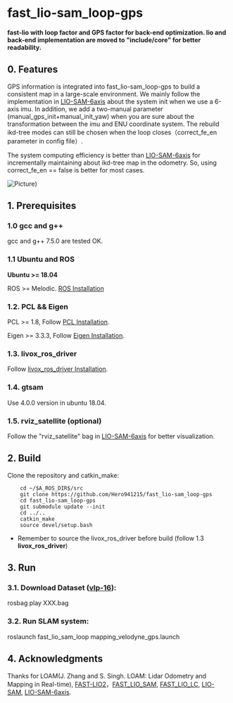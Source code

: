 # fast_lio-sam_loop-gps
**fast-lio with loop factor and GPS factor for back-end optimization. lio and back-end implementation are moved to "include/core" for better readability.**

## 0. Features
GPS information is integrated into fast_lio-sam_loop-gps to build a consistent map in a large-scale environment. We mainly follow the implementation in [LIO-SAM-6axis](https://github.com/JokerJohn/LIO_SAM_6AXIS) about the system init when we use a 6-axis imu. In addition, we add a two-manual parameter (manual_gps_init+manual_init_yaw) when you are sure about the transformation between the imu and ENU coordinate system. The rebuild ikd-tree modes can still be chosen when the loop closes（correct_fe_en parameter in config file）. 

The system computing efficiency is better than [LIO-SAM-6axis](https://github.com/JokerJohn/LIO_SAM_6AXIS) for incrementally maintaining about ikd-tree map in the odometry. So, using correct_fe_en == false is better for most cases.

![Picture](https://github.com/Hero941215/fast_lio-sam_loop-gps/blob/main/fast_lio-sam_loop-gps.png))

## 1. Prerequisites
### 1.0 **gcc** and **g++**

gcc and g++ 7.5.0 are tested OK. 

### 1.1 **Ubuntu** and **ROS**
**Ubuntu >= 18.04**

ROS    >= Melodic. [ROS Installation](http://wiki.ros.org/ROS/Installation)

### 1.2. **PCL && Eigen**
PCL    >= 1.8,   Follow [PCL Installation](http://www.pointclouds.org/downloads/linux.html).

Eigen  >= 3.3.3, Follow [Eigen Installation](http://eigen.tuxfamily.org/index.php?title=Main_Page).

### 1.3. **livox_ros_driver**
Follow [livox_ros_driver Installation](https://github.com/Livox-SDK/livox_ros_driver).

### 1.4. **gtsam**

Use 4.0.0 version in ubuntu 18.04.

### 1.5. **rviz_satellite** (optional)

Follow the "rviz_satellite" bag in [LIO-SAM-6axis](https://github.com/JokerJohn/LIO_SAM_6AXIS) for better visualization. 

## 2. Build

Clone the repository and catkin_make:

```
    cd ~/$A_ROS_DIR$/src
    git clone https://github.com/Hero941215/fast_lio-sam_loop-gps
    cd fast_lio-sam_loop-gps
    git submodule update --init
    cd ../..
    catkin_make
    source devel/setup.bash
```
- Remember to source the livox_ros_driver before build (follow 1.3 **livox_ros_driver**)

## 3. Run

### 3.1. Download Dataset ([vlp-16](https://github.com/JokerJohn/LIO_SAM_6AXIS)): 

rosbag play XXX.bag

### 3.2. Run SLAM system: 

roslaunch fast_lio_sam_loop mapping_velodyne_gps.launch

## 4. Acknowledgments

Thanks for LOAM(J. Zhang and S. Singh. LOAM: Lidar Odometry and Mapping in Real-time), [FAST-LIO2](https://github.com/hku-mars/FAST_LIO)，[FAST_LIO_SAM](https://github.com/kahowang/FAST_LIO_SAM), [FAST_LIO_LC](https://github.com/yanliang-wang/FAST_LIO_LC), [LIO-SAM](https://github.com/TixiaoShan/LIO-SAM), [LIO-SAM-6axis](https://github.com/JokerJohn/LIO_SAM_6AXIS).

